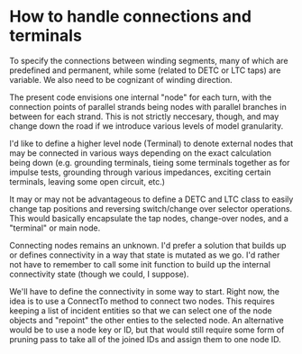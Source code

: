 # How to handle connections and terminals
To specify the connections between winding segments, many of which are predefined and permanent, while some (related to DETC or LTC taps)
are variable.  We also need to be cognizant of winding direction.  

The present code envisions one internal "node" for each turn, with the connection points of parallel strands being nodes with parallel 
branches in between for each strand.  This is not strictly neccesary, though, and may change down the road if we introduce various levels 
of model granularity.

I'd like to define a higher level node (Terminal) to denote external nodes that may be connected in various ways depending on the exact 
calculation being down (e.g. grounding terminals, tieing some terminals together as for impulse tests, grounding through various impedances,
exciting certain terminals, leaving some open circuit, etc.)

It may or may not be advantageous to define a DETC and LTC class to easily change tap positions and reversing switch/change over selector 
operations.  This would basically encapsulate the tap nodes, change-over nodes, and a "terminal" or main node.

Connecting nodes remains an unknown. I'd prefer a solution that builds up or defines connectivity in a way that state is mutated as we go.
I'd rather not have to remember to call some init function to build up the internal connectivity state (though we could, I suppose).

We'll have to define the connectivity in some way to start.  Right now, the idea is to use a ConnectTo method to connect two nodes. This 
requires keeping a list of incident entities so that we can select one of the node objects and "repoint" the other enties to the selected 
node. An alternative would be to use a node key or ID, but that would still require some form of pruning pass to take all of the joined IDs
and assign them to one node ID.